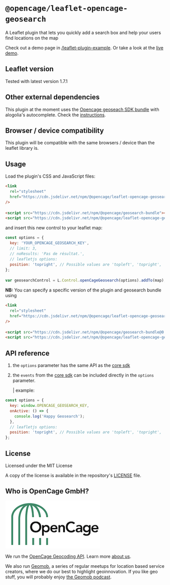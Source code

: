 # `@opencage/leaflet-opencage-geosearch`

<p>A Leaflet plugin that lets you quickly add a search box and help your users find locations on the map</p>

Check out a demo page in [/leaflet-plugin-example](https://github.com/OpenCageData/geosearch/tree/master/examples/leaflet-plugin-example). Or take a look at the [live demo](https://codepen.io/opencage/full/podemjq).

## Leaflet version

Tested with latest version 1.7.1

## Other external dependencies

This plugin at the moment uses the [Opencage geoseach SDK bundle]() with alogolia's autocomplete. Check the [instructions](#usage).

## Browser / device compatibility

This plugin will be compatible with the same browsers / device than the leaflet library is.

## Usage

Load the plugin's CSS and JavaScript files:

```html
<link
  rel="stylesheet"
  href="https://cdn.jsdelivr.net/npm/@opencage/leaflet-opencage-geosearch/leaflet-opencage-geosearch.css"
/>

<script src="https://cdn.jsdelivr.net/npm/@opencage/geosearch-bundle"></script>
<script src="https://cdn.jsdelivr.net/npm/@opencage/leaflet-opencage-geosearch"></script>
```

and insert this new control to your leaflet map:

```js
const options = {
  key: 'YOUR_OPENCAGE_GEOSEARCH_KEY',
  // limit: 3,
  // noResults: 'Pas de résultat.',
  // leafletjs options:
  position: 'topright', // Possible values are 'topleft', 'topright', 'bottomleft' or 'bottomright'
};

var geosearchControl = L.Control.openCageGeosearch(options).addTo(map);
```

**NB:**
You can specify a specific version of the plugin and geosearch bundle using

```html
<link
  rel="stylesheet"
  href="https://cdn.jsdelivr.net/npm/@opencage/leaflet-opencage-geosearch@0.0.5/leaflet-opencage-geosearch.css"
/>

<script src="https://cdn.jsdelivr.net/npm/@opencage/geosearch-bundle@0.0.2"></script>
<script src="https://cdn.jsdelivr.net/npm/@opencage/leaflet-opencage-geosearch@0.0.6"></script>
```

## API reference

1. the `options` parameter has the same API as the [core sdk](https://github.com/OpenCageData/geosearch)

2. the `events` from the [core sdk](https://github.com/OpenCageData/geosearch) can be included directly in the `options` parameter.

   | example:

```js
const options = {
  key: window.OPENCAGE_GEOSEARCH_KEY,
  onActive: () => {
    console.log('Happy Geosearch');
  },
  // leafletjs options:
  position: 'topright', // Possible values are 'topleft', 'topright', 'bottomleft' or 'bottomright'
};
```

## License

Licensed under the MIT License

A copy of the license is available in the repository's [LICENSE](LICENSE) file.

## Who is OpenCage GmbH?

[![OpenCage Logo](/resources/opencage_logo_300_150.png)](https://opencagedata.com)

We run the [OpenCage Geocoding API](https://opencagedata.com/api). Learn more [about us](https://opencagedata.com/about).

We also run [Geomob](https://thegeomob.com), a series of regular meetups for location based service creators, where we do our best to highlight geoinnovation. If you like geo stuff, you will probably enjoy [the Geomob podcast](https://thegeomob.com/podcast/).
